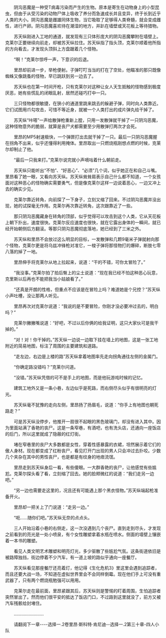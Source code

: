 <div class="read-content j_readContent" id="">
                <p>　　阴沟恶魔是一种受T病毒污染而产生的生物。原本是寄生在动物身上的小型昆虫，但由于从受污染的动物尸体上吸收了养分而急速成长并且变异，终于长到近乎人类的大小。阴沟恶魔是雌雄同体生物，当它吸取了足够得人类脊髓，就会变成雌性，进行产卵。阴沟恶魔喜欢待在潮湿的地方，并趴在墙壁或天花板上等待猎物。<p>　　苏天纵刚进入工地的通道，就发现有三只体形庞大的阴沟恶魔攀附在墙壁上。克莱尔正要继续向前走，却被苏天纵拉住。苏天纵指了指头顶，克莱尔顺着他所指的方向看去，才发现头顶斜上方盘踞着几个怪物。<p>　　“啊！”克莱尔惊呼一声，下意识的后退。<p>　　里昂却前进一步，举枪便射。子弹叮叮当当的打在了空处，他瞄准的那只既像蜘蛛又像跳蚤的怪物，早已跳跃到另一边去了。<p>　　苏天纵也在第一时间开枪，只有克莱尔对这种让女人天生抵触的怪物感到极度厌恶，她有些慌乱的闭眼乱射，居然还碰巧打中一只。<p>　　三只怪物都很敏捷，在狭小的通道里跳来跳去的躲避子弹，同时向人类靠近。它们试图用爪勾攻击，可惜不等近身，就被一个人类打出的成片弹丸给干掉了。<p>　　苏天纵“咔嗒”一声给散弹枪重新上膛，只用一发散弹就干掉了一只阴沟恶魔，这种怪物意外的脆弱，就算是丧尸犬都需要至少用散弹打两次才会死。<p>　　里昂的MP5射速极快，一个弹匣打出去就干掉了一只。最后一只阴沟恶魔握在拐角不出来，似乎还懂得利用掩体。里昂取出一只燃烧瓶刚想点燃的时候，克莱尔却制止了他。<p>　　“最后一只我来打。”克莱尔说完就小声嘀咕着什么朝前走。<p>　　苏天纵只能听出“不怕”、“好恶心”、“必须”几个词，似乎她正在和自己斗嘴。里昂看了她一眼，又看向苏天纵。苏天纵耸耸肩表示自己什么都不知道，一个女孩面对这种恶心的怪物确实需要勇气，但是像克莱尔这样一边说着恶心，一边又冲上去的确实少见。<p>　　克莱尔靠近转角，向前探了一下身子，立刻又缩了回来。不过阴沟恶魔并没出现，她的试探毫无作用。克莱尔再次靠近转角，这次跟靠近了一些。<p>　　那只阴沟恶魔藏身在转角的顶部，似乎觉得可以攻击到这个人类，它从天花板上朝下扑出，速度很快。克莱尔反应速度也很快，就在它露出身体的一瞬间，就已经开始朝侧后方翻滚。等那只阴沟恶魔彻底落地，她已经到了三米之外。<p>　　苏天纵和里昂不会放过这么明显的目标，一发散弹和几颗9毫米子弹就射向那个怪物，克莱尔更是将乌兹冲锋枪对准它，一梭子弹将那怪物打的爆碎，断肢七零八落的掉了一地。<p>　　里昂伸手将克莱尔从地上拉起来，说道：“干的不错，可你太冒险了。”<p>　　“我没事。”克莱尔拍了拍后臀上的尘土说道：“现在我已经不怕这种恶心玩意，克里斯以后再也不能把我当小姑娘看了。”<p>　　“还真是开朗的性格，但重点不应该是在冒险上吗？难道她是个兄控？”苏天纵小声吐槽，没让那两人听见。<p>　　里昂再次对克莱尔说道：“我说的是不要冒险，你刚才没必要冲过去的，明白吗？”<p>　　克莱尔撇撇嘴说道：“好吧，不过以后你俩的给我证明，这只大家伙可是我干掉的。”<p>　　“对！对！你干掉的。”苏天纵一边说一边取下挂在墙上的地图，这是一张工地附近的简易地图，标注了周围的主要建筑和道路。<p>　　“走左边，右边是上楼的路”苏天纵拿着地图率先走向拐角通往左侧的金属门。<p>　　“你确定路没错吗？”克莱尔问道。<p>　　“没错。”苏天纵凭借的可不是手上的地图，而是他玩游戏时候的记忆。<p>　　建筑工地外又是一条小巷，左边似乎是死路，而右侧尽头似乎有很明亮的灯光。<p>　　苏天纵毫不犹豫的走向左侧，里昂扬了扬眉毛，说道：“你手上有地图也朝死路走？”<p>　　可是苏天纵没停步，他推开一扇很不起眼的黑色玻璃门，却没有进入其中。因为里面站满了香艳的丧尸。这是一条窄巷，有酒吧，也有洗头店，还通向一座饭店的后门，所以这里就成了隐蔽的红灯街。<p>　　堵在窄巷里的丧尸大多数都是女性，穿着性感暴露的衣裙，坦然展示着它们的傲人身材。现在都变成了红粉丧尸，看见打开门出现的男人只会冲过去扑咬。少数几个夹杂在其中的男性丧尸，也是都是有纹身的地痞流氓。<p>　　里昂走到苏天纵身后一看，有些傻眼。一大群香艳的丧尸，让他感觉有些尴尬。克莱尔探头看了看，立刻缩了回去。她的脸颊微红的说道：“我们走另一边吧。”<p>　　“另一边也需要走这里的，况且还有可能遇上那个黑衣怪物。”苏天纵端起枪准备开火。<p>　　里昂却一把关上了门说道：“走另一边。”<p>　　“呃……随你们吧。”苏天纵无奈的点点头。<p>　　三人开始沿着小巷的右侧走，这一次没遇到几个丧尸。直到走到尽头，才发现之前看到的亮光是一处小喷泉，有个女性雕塑拿着水瓶在喷水。侧面的墙壁上镶嵌着一本书的雕塑。<p>　　看见人类文明艺术雕塑和明亮灯光，多少驱散了些尴尬气氛。这条街道依旧是被路障独挡，街边停着不少汽车，有一道上坡的路似乎通向一座餐厅。<p>　　苏天纵看见那座餐厅还亮着灯，他记得《生化危机3》里这里会遇到追踪者，而且还要大战一场，不知道在虚拟世界里会不会同样倒霉。现在他们手上可没有重武器了，只有两个燃烧瓶勉强可以用用。<p>　　克莱尔走在最前面，里昂紧跟其后，苏天纵则是警惕的盯着周围，生怕追踪者突然冒出了。然而他们很平安的抵达了饭店门口，不过路到这里就没了，前方又被汽车残骸给封堵住。<p>　　……………………<p>　　请翻阅下一章----选择一.2卷里昂·斯科特·肯尼迪--选择一.2第三十章-四人小队<p> 
            </div>